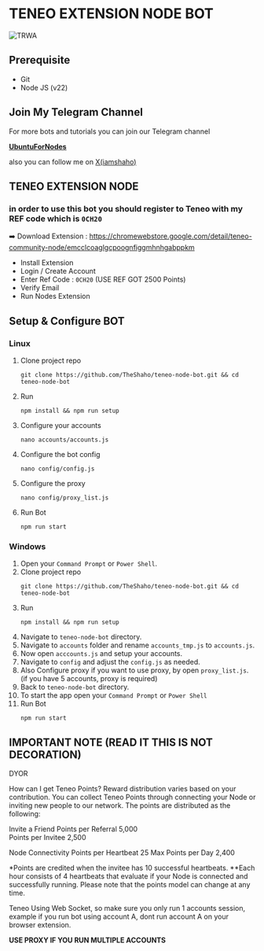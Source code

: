 # TENEO EXTENSION NODE BOT
![TRWA](assets/img1.jpg)


## Prerequisite
- Git
- Node JS (v22)

## Join My Telegram Channel

For more bots and tutorials you can join our Telegram channel

[**UbuntuForNodes**](https://t.me/ubuntufornodes)

also you can follow me on [X(iamshaho)](https://x.com/iamshaho)


## TENEO EXTENSION NODE 

### in order to use this bot you should register to Teneo with my REF code which is ```0CH20```


➡️ Download Extension : https://chromewebstore.google.com/detail/teneo-community-node/emcclcoaglgcpoognfiggmhnhgabppkm
- Install Extension
- Login / Create Account
- Enter Ref Code : ```0CH20```  (USE REF GOT 2500 Points)
- Verify Email
- Run Nodes Extension


## Setup & Configure BOT

### Linux
1. Clone project repo
   ```
   git clone https://github.com/TheShaho/teneo-node-bot.git && cd teneo-node-bot
   ```
2. Run
   ```
   npm install && npm run setup
   ```
3. Configure your accounts
   ```
   nano accounts/accounts.js
   ```
4. Configure the bot config
   ```
   nano config/config.js
   ```
5. Configure the proxy
   ```
   nano config/proxy_list.js
   ```
6. Run Bot
   ```
   npm run start
   ```
   
### Windows
1. Open your `Command Prompt` or `Power Shell`.
2. Clone project repo
   ```
   git clone https://github.com/TheShaho/teneo-node-bot.git && cd teneo-node-bot
   ```
3. Run 
   ```
   npm install && npm run setup
   ```
5. Navigate to `teneo-node-bot` directory. 
6. Navigate to `accounts` folder and rename `accounts_tmp.js` to `accounts.js`.
7. Now open `acccounts.js` and setup your accounts.
8. Navigate to `config` and adjust the `config.js` as needed.
9. Also Configure proxy if you want to use proxy, by open `proxy_list.js`. (if you have 5 accounts, proxy is required)
10. Back to `teneo-node-bot` directory.
11. To start the app open your `Command Prompt` or `Power Shell`
12. Run Bot
    ```
    npm run start
    ```


## IMPORTANT NOTE (READ IT THIS IS NOT DECORATION)

DYOR

How can I get Teneo Points?
Reward distribution varies based on your contribution. You can collect Teneo Points through connecting your Node or inviting new people to our network. The points are distributed as the following:

Invite a Friend
Points per Referral	
5,000	
Points per Invitee
2,500

Node Connectivity
Points per Heartbeat
25
Max Points per Day
2,400

*Points are credited when the invitee has 10 successful heartbeats.
**Each hour consists of 4 heartbeats that evaluate if your Node is connected and successfully running. Please note that the points model can change at any time.

Teneo Using Web Socket, so make sure you only run 1 accounts session, example if you run bot using account A, dont run account A on your browser extension.

**USE PROXY IF YOU RUN MULTIPLE ACCOUNTS**

